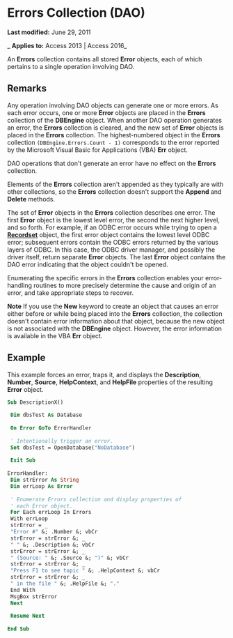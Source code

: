 
# Errors Collection (DAO)

 **Last modified:** June 29, 2011

 _ **Applies to:** Access 2013 | Access 2016_

An  **Errors** collection contains all stored **Error** objects, each of which pertains to a single operation involving DAO.


## Remarks

Any operation involving DAO objects can generate one or more errors. As each error occurs, one or more  **Error** objects are placed in the **Errors** collection of the **DBEngine** object. When another DAO operation generates an error, the **Errors** collection is cleared, and the new set of **Error** objects is placed in the **Errors** collection. The highest-numbered object in the **Errors** collection `(DBEngine.Errors.Count - 1)` corresponds to the error reported by the Microsoft Visual Basic for Applications (VBA) **Err** object.

DAO operations that don't generate an error have no effect on the  **Errors** collection.

Elements of the  **Errors** collection aren't appended as they typically are with other collections, so the **Errors** collection doesn't support the **Append** and **Delete** methods.

The set of  **Error** objects in the **Errors** collection describes one error. The first **Error** object is the lowest level error, the second the next higher level, and so forth. For example, if an ODBC error occurs while trying to open a **[Recordset](9774232c-e6da-175b-fc7f-ed2ab7908fa0.md)** object, the first error object contains the lowest level ODBC error; subsequent errors contain the ODBC errors returned by the various layers of ODBC. In this case, the ODBC driver manager, and possibly the driver itself, return separate **Error** objects. The last **Error** object contains the DAO error indicating that the object couldn't be opened.

Enumerating the specific errors in the  **Errors** collection enables your error-handling routines to more precisely determine the cause and origin of an error, and take appropriate steps to recover.




 **Note**  If you use the  **New** keyword to create an object that causes an error either before or while being placed into the **Errors** collection, the collection doesn't contain error information about that object, because the new object is not associated with the **DBEngine** object. However, the error information is available in the VBA **Err** object.


## Example

This example forces an error, traps it, and displays the  **Description**, **Number**, **Source**, **HelpContext**, and **HelpFile** properties of the resulting **Error** object.


```vb
Sub DescriptionX() 
 
 Dim dbsTest As Database 
 
 On Error GoTo ErrorHandler 
 
 ' Intentionally trigger an error. 
 Set dbsTest = OpenDatabase("NoDatabase") 
 
 Exit Sub 
 
ErrorHandler: 
 Dim strError As String 
 Dim errLoop As Error 
 
 ' Enumerate Errors collection and display properties of 
 ' each Error object. 
 For Each errLoop In Errors 
 With errLoop 
 strError = _ 
 "Error #" &; .Number &; vbCr 
 strError = strError &; _ 
 " " &; .Description &; vbCr 
 strError = strError &; _ 
 " (Source: " &; .Source &; ")" &; vbCr 
 strError = strError &; _ 
 "Press F1 to see topic " &; .HelpContext &; vbCr 
 strError = strError &; _ 
 " in the file " &; .HelpFile &; "." 
 End With 
 MsgBox strError 
 Next 
 
 Resume Next 
 
End Sub
```

